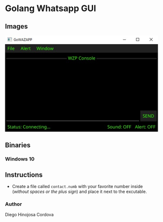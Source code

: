 # Golang Whatsapp GUI

## Images

![screenshot](images/scrshoot1.jpg)

## Binaries
### Windows 10

## Instructions
- Create a file called `contact.numb` with your favorite number inside (*without spaces or the plus sign*) and place it next to the excutable. 

### Author
Diego Hinojosa Cordova